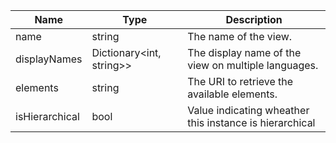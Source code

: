| Name | Type | Description |
|---|---|---|
| name | string | The name of the view. |
| displayNames | Dictionary<int, string>> | The display name of the view on multiple languages. |
| elements | string | The URI to retrieve the available elements. |
| isHierarchical | bool | Value indicating wheather this instance is hierarchical |
